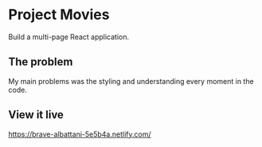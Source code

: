 # Project Movies
Build a multi-page React application.

## The problem

My main problems was the styling and understanding every moment in the code.


## View it live

https://brave-albattani-5e5b4a.netlify.com/
